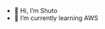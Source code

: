 - 👋 Hi, I’m Shuto
- 🌱 I’m currently learning AWS


<!---
ShutoUematsu/ShutoUematsu is a ✨ special ✨ repository because its `README.md` (this file) appears on your GitHub profile.
You can click the Preview link to take a look at your changes.
--->
